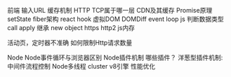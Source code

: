 前端
输入URL
缓存机制
HTTP TCP属于哪一层
CDN及其缓存
Promise原理
setState
fiber架构
react hook
虚拟DOM DOMDiff
event loop
js 判断数据类型
call apply
继承
new object
https
http2
js内存

活动页，定时器不准确
如何限制Http请求数量



Node
Node事件循环与浏览器区别
Node插件机制 哪些插件？ 洋葱型插件机制:中间件流程控制
Node多线程 cluster
v8引擎
性能优化
